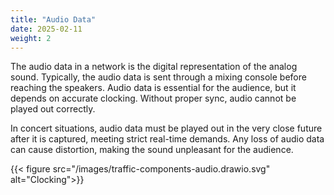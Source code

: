 ```yaml
---
title: "Audio Data"
date: 2025-02-11
weight: 2
---
```


The audio data in a network is the digital representation of the analog sound. Typically, the audio data is sent through a mixing console before reaching the speakers. Audio data is essential for the audience, but it depends on accurate clocking. Without proper sync, audio cannot be played out correctly.

In concert situations, audio data must be played out in the very close future after it is captured, meeting strict real-time demands. Any loss of audio data can cause distortion, making the sound unpleasant for the audience.

{{< figure src="/images/traffic-components-audio.drawio.svg" alt="Clocking">}}